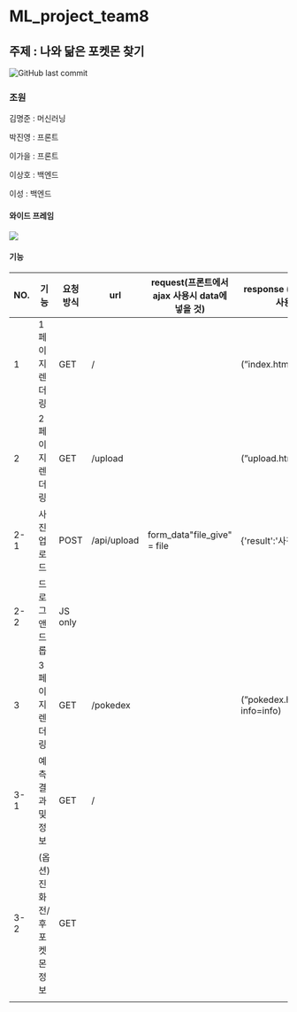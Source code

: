 # ML_project_team8
## 주제 : 나와 닮은 포켓몬 찾기
![GitHub last commit](https://img.shields.io/github/last-commit/grolarkim/ML_project_team8?style=plastic)

### 조원

김명준 : 머신러닝

박진영 : 프론트

이가을 : 프론트

이상호 : 백엔드

이성 : 백엔드


#### 와이드 프레임
![](https://images.velog.io/images/grolar812/post/0ef78c6d-b79c-4693-8107-57fab6775dcf/image.png)

#### 기능 
| NO. | 기능 | 요청방식 | url | request(프론트에서 ajax 사용시 data에 넣을 것) | response (백엔드에서 jsonify 사용시 넣을것) | 비고 |
| --- | --- | --- | --- | --- | --- | --- |
| 1 | 1페이지 렌더링 | GET | / |  | (”index.html”) |  |
| 2 | 2페이지 렌더링 | GET | /upload |  | (”upload.html”) |  |
| 2-1 | 사진 업로드 | POST | /api/upload | form_data"file_give" = file | {'result':'사진 업로드 완료'} |  |
| 2-2 | 드로그앤드롭 | JS only |  |  |  |  |
| 3 | 3페이지 렌더링 | GET | /pokedex |  | (”pokedex.html”,result=result, info=info) |  |
| 3-1 | 예측 결과 및 정보 | GET | / |  |  |  |
| 3-2 | (옵션)진화전/후 포켓몬 정보 | GET |  |  |  |  |
|  |  |  |  |  |  |  |
